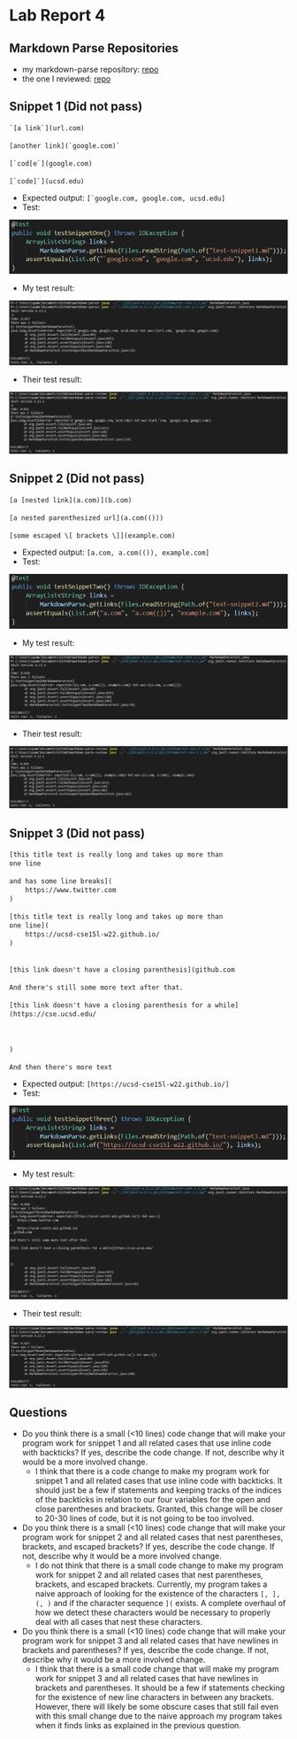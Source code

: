 # Lab Report 4

## Markdown Parse Repositories
- my markdown-parse repository: [repo](https://github.com/eNebulas/markdown-parse)
- the one I reviewed: [repo](https://github.com/mBookUCSD/markdown-parse)

## Snippet 1 (Did not pass)
```
`[a link`](url.com)

[another link](`google.com)`

[`cod[e`](google.com)

[`code]`](ucsd.edu)
```
- Expected output: ``[`google.com, google.com, ucsd.edu]``
- Test:

![Snippet 1](https://github.com/eNebulas/cse15l-lab-reports/blob/main/images/lab-report-4/snippet-1-test.png?raw=true)
- My test result:

![Snippet 1 My Test Result](https://github.com/eNebulas/cse15l-lab-reports/blob/main/images/lab-report-4/running-snippet-1-test-my-repo.png?raw=true)
- Their test result:

![Snippet 1 Their Test Result](https://github.com/eNebulas/cse15l-lab-reports/blob/main/images/lab-report-4/running-snippet-1-test-their-repo.png?raw=true)

## Snippet 2 (Did not pass)
```
[a [nested link](a.com)](b.com)

[a nested parenthesized url](a.com(()))

[some escaped \[ brackets \]](example.com)
```
- Expected output: `[a.com, a.com(()), example.com]`
- Test:

![Snippet 2](https://github.com/eNebulas/cse15l-lab-reports/blob/main/images/lab-report-4/snippet-2-test.png?raw=true)
- My test result:

![Snippet 2 My Test Result](https://github.com/eNebulas/cse15l-lab-reports/blob/main/images/lab-report-4/running-snippet-2-test-my-repo.png?raw=true)
- Their test result:

![Snippet 2 Their Test Result](https://github.com/eNebulas/cse15l-lab-reports/blob/main/images/lab-report-4/running-snippet-2-test-their-repo.png?raw=true)

## Snippet 3 (Did not pass)
```
[this title text is really long and takes up more than 
one line

and has some line breaks](
    https://www.twitter.com
)

[this title text is really long and takes up more than 
one line](
    https://ucsd-cse15l-w22.github.io/
)


[this link doesn't have a closing parenthesis](github.com

And there's still some more text after that.

[this link doesn't have a closing parenthesis for a while](https://cse.ucsd.edu/



)

And then there's more text
```
- Expected output: `[https://ucsd-cse15l-w22.github.io/]`
- Test:

![Snippet 3](https://github.com/eNebulas/cse15l-lab-reports/blob/main/images/lab-report-4/snippet-3-test.png?raw=true)
- My test result:

![Snippet 3 My Test Result](https://github.com/eNebulas/cse15l-lab-reports/blob/main/images/lab-report-4/running-snippet-3-test-my-repo.png?raw=true)
- Their test result:

![Snippet 3 Their Test Result](https://github.com/eNebulas/cse15l-lab-reports/blob/main/images/lab-report-4/running-snippet-3-test-their-repo.png?raw=true)

## Questions
- Do you think there is a small (<10 lines) code change that will make your program work for snippet 1 and all related cases that use inline code with backticks? If yes, describe the code change. If not, describe why it would be a more involved change.
    - I think that there is a code change to make my program work for snippet 1 and all related cases that use inline code with backticks. It should just be a few if statements and keeping tracks of the indices of the backticks in relation to our four variables for the open and close parentheses and brackets. Granted, this change will be closer to 20-30 lines of code, but it is not going to be too involved.
- Do you think there is a small (<10 lines) code change that will make your program work for snippet 2 and all related cases that nest parentheses, brackets, and escaped brackets? If yes, describe the code change. If not, describe why it would be a more involved change.
    - I do not think that there is a small code change to make my program work for snippet 2 and all related cases that nest parentheses, brackets, and escaped brackets. Currently, my program takes a naive approach of looking for the existence of the characters `[, ], (, )` and if the character sequence `](` exists. A complete overhaul of how we detect these characters would be necessary to properly deal with all cases that nest these characters.
- Do you think there is a small (<10 lines) code change that will make your program work for snippet 3 and all related cases that have newlines in brackets and parentheses? If yes, describe the code change. If not, describe why it would be a more involved change.
    - I think that there is a small code change that will make my program work for snippet 3 and all related cases that have newlines in brackets and parentheses. It should be a few if statements checking for the existence of new line characters in between any brackets. However, there will likely be some obscure cases that still fail even with this small change due to the naive approach my program takes when it finds links as explained in the previous question.
